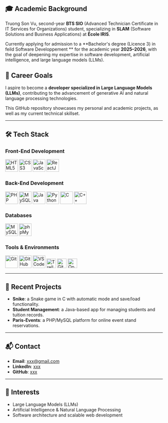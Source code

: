 
## 🎓 Academic Background

Truong Son Vu, second-year **BTS SIO** (Advanced Technician Certificate in IT Services for Organizations) student, specializing in **SLAM** (Software Solutions and Business Applications) at **École IRIS**.

Currently applying for admission to a **Bachelor's degree (Licence 3) in feild Software Developpement ** for the academic year **2025–2026**, with the goal of deepening my expertise in software development, artificial intelligence, and large language models (LLMs).

## 🎯 Career Goals

I aspire to become a **developer specialized in Large Language Models (LLMs)**, contributing to the advancement of generative AI and natural language processing technologies.

This GitHub repository showcases my personal and academic projects, as well as my current technical skillset.

---

## 🛠️ Tech Stack

### Front-End Development
<p>
  <img src="https://cdn.jsdelivr.net/gh/devicons/devicon/icons/html5/html5-original.svg" alt="HTML5" width="40" height="40"/>
  <img src="https://cdn.jsdelivr.net/gh/devicons/devicon/icons/css3/css3-original.svg" alt="CSS3" width="40" height="40"/>
  <img src="https://cdn.jsdelivr.net/gh/devicons/devicon/icons/javascript/javascript-original.svg" alt="JavaScript" width="40" height="40"/>
  <img src="https://cdn.jsdelivr.net/gh/devicons/devicon/icons/react/react-original.svg" alt="ReactJS" width="40" height="40"/>
</p>

### Back-End Development
<p>
  <img src="https://cdn.jsdelivr.net/gh/devicons/devicon/icons/php/php-original.svg" alt="PHP" width="40" height="40"/>
  <img src="https://cdn.jsdelivr.net/gh/devicons/devicon/icons/mysql/mysql-original.svg" alt="MySQL" width="40" height="40"/>
  <img src="https://cdn.jsdelivr.net/gh/devicons/devicon/icons/java/java-original.svg" alt="Java" width="40" height="40"/>
  <img src="https://cdn.jsdelivr.net/gh/devicons/devicon/icons/python/python-original.svg" alt="Python" width="40" height="40"/>
  <img src="https://cdn.jsdelivr.net/gh/devicons/devicon/icons/c/c-original.svg" alt="C" width="40" height="40"/>
  <img src="https://cdn.jsdelivr.net/gh/devicons/devicon/icons/cplusplus/cplusplus-original.svg" alt="C++" width="40" height="40"/>
</p>

### Databases
<p>
  <img src="https://cdn.jsdelivr.net/gh/devicons/devicon/icons/mysql/mysql-original.svg" alt="MySQL" width="40" height="40"/>
  <img src="https://cdn.jsdelivr.net/gh/devicons/devicon/icons/php/php-original.svg" alt="phpMyAdmin" width="40" height="40"/>
</p>

### Tools & Environments
<p>
  <img src="https://cdn.jsdelivr.net/gh/devicons/devicon/icons/git/git-original.svg" alt="Git" width="40" height="40"/>
  <img src="https://cdn.jsdelivr.net/gh/devicons/devicon/icons/github/github-original.svg" alt="GitHub" width="40" height="40"/>
  <img src="https://cdn.jsdelivr.net/gh/devicons/devicon/icons/vscode/vscode-original.svg" alt="VS Code" width="40" height="40"/>
  <img src="https://img.shields.io/badge/Trello-0052CC?style=for-the-badge&logo=trello&logoColor=white" alt="Trello" height="30"/>
  <img src="https://img.shields.io/badge/Copilot-000000?style=for-the-badge&logo=githubcopilot&logoColor=white" alt="GitHub Copilot" height="30"/>
  <img src="https://img.shields.io/badge/OpenAI-412991?style=for-the-badge&logo=openai&logoColor=white" alt="OpenAI" height="30"/>
</p>

---

## 💼 Recent Projects

- **Snike**: a Snake game in C with automatic mode and save/load functionality.
- **Student Management**: a Java-based app for managing students and tuition records.
- **Paris-Events**: a PHP/MySQL platform for online event stand reservations.

---

## 📬 Contact

- **Email**: xxx@gmail.com  
- **LinkedIn**: [xxx](#)  
- **GitHub**: [xxx](#)

---

## 🧠 Interests

- Large Language Models (LLMs)  
- Artificial Intelligence & Natural Language Processing  
- Software architecture and scalable web development
